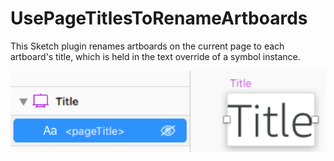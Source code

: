 # UsePageTitlesToRenameArtboards
This Sketch plugin renames artboards on the current page to each artboard's title, which is held in the text override of a symbol instance.

<img src="/readme_images/sample.png" width="650">
